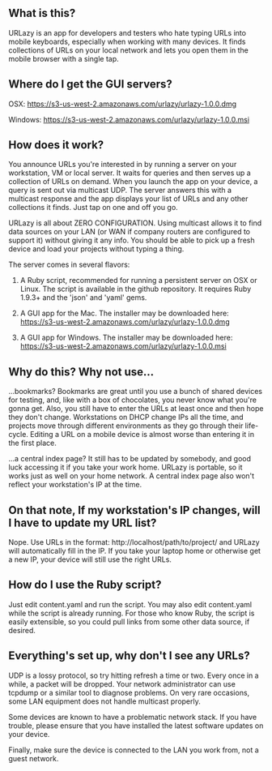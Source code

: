 What is this?
-------------

URLazy is an app for developers and testers who hate typing URLs into mobile keyboards, especially when working with many devices. It finds collections of URLs on your local network and lets you open them in the mobile browser with a single tap.

Where do I get the GUI servers?
-------------------------------
OSX: https://s3-us-west-2.amazonaws.com/urlazy/urlazy-1.0.0.dmg

Windows: https://s3-us-west-2.amazonaws.com/urlazy/urlazy-1.0.0.msi 

How does it work?
-----------------

You announce URLs you're interested in by running a server on your workstation, VM or local server. It waits for queries and then serves up a collection of URLs on demand. When you launch the app on your device, a query is sent out via multicast UDP. The server answers this with a multicast response and the app displays your list of URLs and any other collections it finds. Just tap on one and off you go.

URLazy is all about ZERO CONFIGURATION. Using multicast allows it to find data sources on your LAN (or WAN if company routers are configured to support it) without giving it any info. You should be able to pick up a fresh device and load your projects without typing a thing.

The server comes in several flavors:

1. A Ruby script, recommended for running a persistent server on OSX or Linux. The script is available in the github repository. It requires Ruby 1.9.3+ and the 'json' and 'yaml' gems.

2. A GUI app for the Mac. The installer may be downloaded here: https://s3-us-west-2.amazonaws.com/urlazy/urlazy-1.0.0.dmg

3. A GUI app for Windows. The installer may be downloaded here: https://s3-us-west-2.amazonaws.com/urlazy/urlazy-1.0.0.msi 

Why do this? Why not use...
---------------------------

...bookmarks? Bookmarks are great until you use a bunch of shared devices for testing, and, like with a box of chocolates, you never know what you're gonna get. Also, you still have to enter the URLs at least once and then hope they don't change. Workstations on DHCP change IPs all the time, and projects move through different environments as they go through their life-cycle. Editing a URL on a mobile device is almost worse than entering it in the first place.

...a central index page? It still has to be updated by somebody, and good luck accessing it if you take your work home. URLazy is portable, so it works just as well on your home network. A central index page also won't reflect your workstation's IP at the time.

On that note, If my workstation's IP changes, will I have to update my URL list?
--------------------------------------------------------------------------------

Nope. Use URLs in the format: http://localhost/path/to/project/ and URLazy will automatically fill in the IP. If you take your laptop home or otherwise get a new IP, your device will still use the right URLs.

How do I use the Ruby script?
-----------------------------
Just edit content.yaml and run the script. You may also edit content.yaml while the script is already running. For those who know Ruby, the script is easily extensible, so you could pull links from some other data source, if desired.

Everything's set up, why don't I see any URLs?
----------------------------------------------

UDP is a lossy protocol, so try hitting refresh a time or two. Every once in a while, a packet will be dropped. Your network administrator can use tcpdump or a similar tool to diagnose problems. On very rare occasions, some LAN equipment does not handle multicast properly.

Some devices are known to have a problematic network stack. If you have trouble, please ensure that you have installed the latest software updates on your device.

Finally, make sure the device is connected to the LAN you work from, not a guest network.

